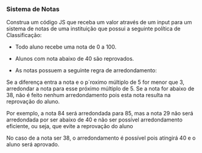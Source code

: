 <h3>Sistema de Notas</h3>

<p>Construa um código JS que receba um valor através de um input para um sistema de notas de uma instituição que possui a seguinte política de Classificação:</p>

* Todo aluno recebe uma nota de 0 a 100.

* Alunos com nota abaixo de 40 são reprovados.

* As notas possuem a seguinte regra de arredondamento:

Se a diferença entra a nota e o p´roximo múltiplo de 5 for menor que 3, arredondar a nota para esse próximo múltiplo de 5.
Se a nota for abaixo de 38, não é feito nenhum arredondamento pois esta nota resulta na reprovação do aluno.

<p>Por exemplo, a nota 84 será arredondada para 85, mas a nota 29 não será arredondada por ser abaixo de 40 e não ser possível arredondamento eficiente, ou seja, que evite a reprovação do aluno</p>
<p>No caso de a nota ser 38, o arredondamento é possível pois atingirá 40 e o aluno será aprovado.</p>
